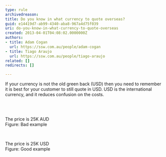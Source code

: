 ```yaml
---
type: rule
archivedreason: 
title: Do you know in what currency to quote overseas?
guid: e14419d7-ab99-4340-aba8-967a4d75f039
uri: do-you-know-in-what-currency-to-quote-overseas
created: 2013-04-01T04:08:02.0000000Z
authors:
- title: Adam Cogan
  url: https://ssw.com.au/people/adam-cogan
- title: Tiago Araujo
  url: https://ssw.com.au/people/tiago-araujo
related: []
redirects: []

---
```



<p>If your currency is not the old green back (USD) then you need to remember it is best for your customer to still quote in USD. USD is the international currency, and it reduces confusion on the costs. </p>
<br><excerpt class='endintro'></excerpt><br>
<p>​The price is 25K AUD<br><span class="ssw-rteStyle-FigureBad">Figure&#58; Bad example</span></p><p><br></p><p>The price is 25K USD<br><span class="ssw-rteStyle-FigureGood">Figure&#58; Good example</span></p>


